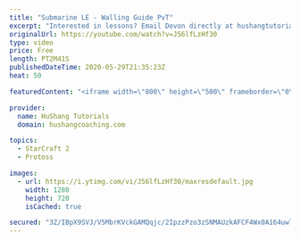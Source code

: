 ```yaml
---
title: "Submarine LE - Walling Guide PvT"
excerpt: "Interested in lessons? Email Devon directly at hushangtutorials@outlook.com ------------------------------------------------------------------------------------------------------- Want to support HuShang Tutorials directly? Patreon is a website where you can contribute a monthly donation that will help"
originalUrl: https://youtube.com/watch?v=J56lfLzHf30
type: video
price: Free
length: PT2M41S
publishedDateTime: 2020-05-29T21:35:23Z
heat: 50

featuredContent: "<iframe width=\"800\" height=\"500\" frameborder=\"0\" src=\"https://www.youtube.com/embed/J56lfLzHf30\" allow=\"accelerometer; autoplay; encrypted-media; gyroscope; picture-in-picture\" allowfullscreen></iframe>"

provider:
  name: HuShang Tutorials
  domain: hushangcoaching.com

topics:
  - StarCraft 2
  - Protoss

images:
  - url: https://i.ytimg.com/vi/J56lfLzHf30/maxresdefault.jpg
    width: 1280
    height: 720
    isCached: true

secured: "3Z/IBpX9SVJ/V5MbrKVckGAMQqjc/2IpzzPzo3zSNMAUzkAFCF4Wx0A164uwldqyEUY+lkpsKGbyht+yAmLH0vvxIPdjr//FCma7cXbFu1E5mpGaLWonLJDcuKMpv6T8ohwsCbHNJafjrgJpIL7AaDy4bNNufrIlTk5zEMf6BCuzksoCrLKMAVMLKmV87CUsduTYcVr8XbJkOfWOeOEw8eiRK1wOlfBi68sWzrLteEvsY8qyLl0nL9dbQMzIwmI2kKdkGPQdXdRG8XCQeW9Fc02DLkKEsmRaNCDKeQU8TzxWTA2CwROaptyPuEdPZSJTVfyAkcvkCNhNjW4r8SSSjO+AEOee4r8PGyK4adheEPl1ORnJSsPGs8ntHuTABhVnWjZ+DXhXTp0sz7zMZYOfmIQrdjIRDPl1kNo6HgMHkqs=;LLxfrPkUTObTmakvOIlKog=="
---
```


